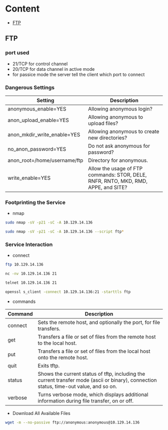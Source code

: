 # Content 
- [FTP](#ftp)

## FTP
### port used  
- 21/TCP for control channel
- 20/TCP for data channel in active mode
- for passice mode the server tell the client which port to connect
### Dangerous Settings
| Setting                      | Description                                              |
|------------------------------|----------------------------------------------------------|
| anonymous_enable=YES         | Allowing anonymous login?                               |
| anon_upload_enable=YES       | Allowing anonymous to upload files?                     |
| anon_mkdir_write_enable=YES | Allowing anonymous to create new directories?           |
| no_anon_password=YES         | Do not ask anonymous for password?                      |
| anon_root=/home/username/ftp| Directory for anonymous.                                 |
| write_enable=YES             | Allow the usage of FTP commands: STOR, DELE, RNFR, RNTO, MKD, RMD, APPE, and SITE? |

### Footprinting the Service
- nmap 
```bash
sudo nmap -sV -p21 -sC -A 10.129.14.136

sudo nmap -sV -p21 -sC -A 10.129.14.136 --script ftp*
```
### Service Interaction
- connect
```bash
ftp 10.129.14.136

nc -nv 10.129.14.136 21

telnet 10.129.14.136 21

openssl s_client -connect 10.129.14.136:21 -starttls ftp
```
- commands

| Command | Description                                                                                               |
|---------|-----------------------------------------------------------------------------------------------------------|
| connect | Sets the remote host, and optionally the port, for file transfers.                                         |
| get     | Transfers a file or set of files from the remote host to the local host.                                     |
| put     | Transfers a file or set of files from the local host onto the remote host.                                   |
| quit    | Exits tftp.                                                                                                |
| status  | Shows the current status of tftp, including the current transfer mode (ascii or binary), connection status, time-out value, and so on. |
| verbose | Turns verbose mode, which displays additional information during file transfer, on or off.                  |

- Download All Available Files
```bash
wget -m --no-passive ftp://anonymous:anonymous@10.129.14.136
```
